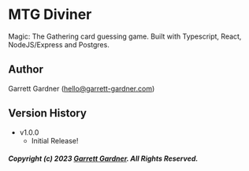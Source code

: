 # MTG Diviner

Magic: The Gathering card guessing game. Built with Typescript, React, NodeJS/Express and Postgres.

## **Author**

Garrett Gardner (hello@garrett-gardner.com)

## Version History

- v1.0.0
  - Initial Release!

##### _Copyright (c) 2023 [Garrett Gardner](https://garrett-gardner.com/ "Garrett Gardner"). All Rights Reserved._
